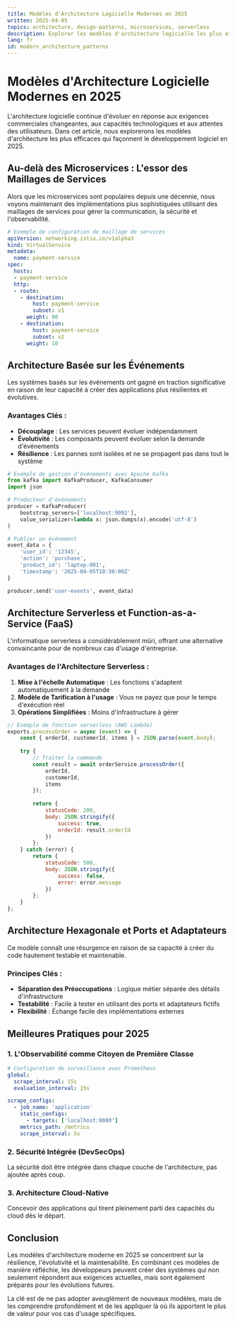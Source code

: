 ```yaml
---
title: Modèles d'Architecture Logicielle Modernes en 2025
written: 2025-04-05
topics: architecture, design-patterns, microservices, serverless
description: Explorer les modèles d'architecture logicielle les plus efficaces pour les applications modernes
lang: fr
id: modern_architecture_patterns
---
```


# Modèles d'Architecture Logicielle Modernes en 2025

L'architecture logicielle continue d'évoluer en réponse aux exigences commerciales changeantes, aux capacités technologiques et aux attentes des utilisateurs. Dans cet article, nous explorerons les modèles d'architecture les plus efficaces qui façonnent le développement logiciel en 2025.

## Au-delà des Microservices : L'essor des Maillages de Services

Alors que les microservices sont populaires depuis une décennie, nous voyons maintenant des implémentations plus sophistiquées utilisant des maillages de services pour gérer la communication, la sécurité et l'observabilité.

```yaml
# Exemple de configuration de maillage de services
apiVersion: networking.istio.io/v1alpha3
kind: VirtualService
metadata:
  name: payment-service
spec:
  hosts:
  - payment-service
  http:
  - route:
    - destination:
        host: payment-service
        subset: v1
      weight: 90
    - destination:
        host: payment-service
        subset: v2
      weight: 10
```

## Architecture Basée sur les Événements

Les systèmes basés sur les événements ont gagné en traction significative en raison de leur capacité à créer des applications plus résilientes et évolutives.

### Avantages Clés :

- **Découplage** : Les services peuvent évoluer indépendamment
- **Évolutivité** : Les composants peuvent évoluer selon la demande d'événements
- **Résilience** : Les pannes sont isolées et ne se propagent pas dans tout le système

```python
# Exemple de gestion d'événements avec Apache Kafka
from kafka import KafkaProducer, KafkaConsumer
import json

# Producteur d'événements
producer = KafkaProducer(
    bootstrap_servers=['localhost:9092'],
    value_serializer=lambda x: json.dumps(x).encode('utf-8')
)

# Publier un événement
event_data = {
    'user_id': '12345',
    'action': 'purchase',
    'product_id': 'laptop-001',
    'timestamp': '2025-04-05T10:30:00Z'
}

producer.send('user-events', event_data)
```

## Architecture Serverless et Function-as-a-Service (FaaS)

L'informatique serverless a considérablement mûri, offrant une alternative convaincante pour de nombreux cas d'usage d'entreprise.

### Avantages de l'Architecture Serverless :

1. **Mise à l'échelle Automatique** : Les fonctions s'adaptent automatiquement à la demande
2. **Modèle de Tarification à l'usage** : Vous ne payez que pour le temps d'exécution réel
3. **Opérations Simplifiées** : Moins d'infrastructure à gérer

```javascript
// Exemple de fonction serverless (AWS Lambda)
exports.processOrder = async (event) => {
    const { orderId, customerId, items } = JSON.parse(event.body);
    
    try {
        // Traiter la commande
        const result = await orderService.processOrder({
            orderId,
            customerId,
            items
        });
        
        return {
            statusCode: 200,
            body: JSON.stringify({
                success: true,
                orderId: result.orderId
            })
        };
    } catch (error) {
        return {
            statusCode: 500,
            body: JSON.stringify({
                success: false,
                error: error.message
            })
        };
    }
};
```

## Architecture Hexagonale et Ports et Adaptateurs

Ce modèle connaît une résurgence en raison de sa capacité à créer du code hautement testable et maintenable.

### Principes Clés :

- **Séparation des Préoccupations** : Logique métier séparée des détails d'infrastructure
- **Testabilité** : Facile à tester en utilisant des ports et adaptateurs fictifs
- **Flexibilité** : Échange facile des implémentations externes

## Meilleures Pratiques pour 2025

### 1. L'Observabilité comme Citoyen de Première Classe

```yaml
# Configuration de surveillance avec Prometheus
global:
  scrape_interval: 15s
  evaluation_interval: 15s

scrape_configs:
  - job_name: 'application'
    static_configs:
      - targets: ['localhost:8080']
    metrics_path: /metrics
    scrape_interval: 5s
```

### 2. Sécurité Intégrée (DevSecOps)

La sécurité doit être intégrée dans chaque couche de l'architecture, pas ajoutée après coup.

### 3. Architecture Cloud-Native

Concevoir des applications qui tirent pleinement parti des capacités du cloud dès le départ.

## Conclusion

Les modèles d'architecture moderne en 2025 se concentrent sur la résilience, l'évolutivité et la maintenabilité. En combinant ces modèles de manière réfléchie, les développeurs peuvent créer des systèmes qui non seulement répondent aux exigences actuelles, mais sont également préparés pour les évolutions futures.

La clé est de ne pas adopter aveuglément de nouveaux modèles, mais de les comprendre profondément et de les appliquer là où ils apportent le plus de valeur pour vos cas d'usage spécifiques.
